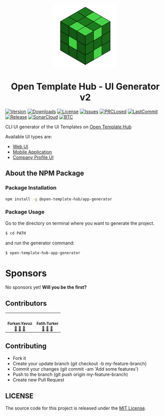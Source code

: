 <p align="center">
  <a href="https://www.linkedin.com/company/open-template-hub">
    <img src="https://github.com/open-template-hub/open-template-hub.github.io/blob/master/assets/logo/brand-logo.png?raw=true" alt="Logo" width=200>
  </a>
</p>

<h1 align="center">
Open Template Hub - UI Generator v2
</h1>

[![Version](https://img.shields.io/npm/v/@open-template-hub/app-generator?color=CB3837&style=for-the-badge&logo=npm)](https://www.npmjs.com/package/@open-template-hub/app-generator)
[![Downloads](https://img.shields.io/npm/dt/@open-template-hub/app-generator?color=CB3837&logo=npm&style=for-the-badge)](https://www.npmjs.com/package/@open-template-hub/app-generator)
[![License](https://img.shields.io/github/license/open-template-hub/app-generator?color=43b043&style=for-the-badge)](LICENSE)
[![Issues](https://img.shields.io/github/issues/open-template-hub/app-generator?color=43b043&style=for-the-badge)](https://github.com/open-template-hub/app-generator/issues)
[![PRCLosed](https://img.shields.io/github/issues-pr-closed-raw/open-template-hub/app-generator?color=43b043&style=for-the-badge)](https://github.com/open-template-hub/app-generator/pulls?q=is%3Apr+is%3Aclosed)
[![LastCommit](https://img.shields.io/github/last-commit/open-template-hub/app-generator?color=43b043&style=for-the-badge)](https://github.com/open-template-hub/app-generator/commits/master)
[![Release](https://img.shields.io/github/release/open-template-hub/app-generator?include_prereleases&color=43b043&style=for-the-badge)](https://github.com/open-template-hub/app-generator/releases)
[![SonarCloud](https://img.shields.io/sonar/quality_gate/open-template-hub_app-generator?server=https%3A%2F%2Fsonarcloud.io&label=Sonar%20Cloud&style=for-the-badge&logo=sonarcloud)](https://sonarcloud.io/dashboard?id=open-template-hub_app-generator)
[![BTC](https://img.shields.io/badge/Donate-BTC-ORANGE?color=F5922F&style=for-the-badge&logo=bitcoin)](https://commerce.coinbase.com/checkout/8313af5f-de48-498d-b2cb-d98819ca7d5e)

CLI UI generator of the UI Templates on [Open Template Hub](https://github.com/open-template-hub)

Available UI types are:

* [Web UI](https://github.com/open-template-hub/web-ui-template)
* [Mobile Application](https://github.com/open-template-hub/mobile-ui-template)
* [Company Profile UI](https://github.com/open-template-hub/company-profile-ui-template)

## About the NPM Package

### Package Installation

```sh
npm install -g @open-template-hub/app-generator
```

### Package Usage

Go to the directory on terminal where you want to generate the project.

```sh
$ cd PATH
```

and run the generator command:

```sh
$ open-template-hub-app-generator
```

# Sponsors

No sponsors yet! **Will you be the first?**

## Contributors

<!-- ALL-CONTRIBUTORS-LIST:START - Do not remove or modify this section -->
<!-- prettier-ignore-start -->
<!-- markdownlint-disable -->
<table>
  <tr>
    <td align="center"><a href="https://github.com/furknyavuz"><img src="https://avatars0.githubusercontent.com/u/2248168?s=460&u=435ef6ade0785a7a135ce56cae751fb3ade1d126&v=4" width="100px;" alt=""/><br /><sub><b>Furkan Yavuz</b></sub></a><br /><a href="https://github.com/open-template-hub/app-generator/issues/created_by/furknyavuz" title="Answering Questions">💬</a> <a href="https://github.com/open-template-hub/app-generator/commits?author=furknyavuz" title="Documentation">📖</a> <a href="https://github.com/open-template-hub/app-generator/pulls?q=is%3Apr+reviewed-by%3Afurknyavuz" title="Reviewed Pull Requests">👀</a></td>
    <td align="center"><a href="https://github.com/fatihturker"><img src="https://avatars1.githubusercontent.com/u/2202179?s=460&u=261b1129e7106c067783cb022ab9999aad833bdc&v=4" width="100px;" alt=""/><br /><sub><b>Fatih Turker</b></sub></a><br /><a href="https://github.com/open-template-hub/app-generator/issues/created_by/fatihturker" title="Answering Questions">💬</a> <a href="https://github.com/open-template-hub/app-generator/commits?author=fatihturker" title="Documentation">📖</a> <a href="https://github.com/open-template-hub/app-generator/pulls?q=is%3Apr+reviewed-by%3Afatihturker" title="Reviewed Pull Requests">👀</a></td>
  </tr>
</table>

<!-- markdownlint-enable -->
<!-- prettier-ignore-end -->
<!-- ALL-CONTRIBUTORS-LIST:END -->

## Contributing

* Fork it
* Create your update branch (git checkout -b my-feature-branch)
* Commit your changes (git commit -am 'Add some features')
* Push to the branch (git push origin my-feature-branch)
* Create new Pull Request

## LICENSE

The source code for this project is released under the [MIT License](LICENSE).
